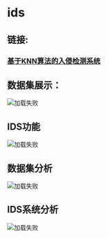 # ids
## 链接:
### [基于KNN算法的入侵检测系统](尚未部署到服务器)
## 数据集展示：
![加载失败](https://github.com/Yanshaoshuai/ids/blob/master/src/main/resources/File/KDDCup99.png)
## IDS功能
![加载失败](https://github.com/Yanshaoshuai/ids/blob/master/src/main/resources/File/IDS.png)
## 数据集分析
![加载失败](https://github.com/Yanshaoshuai/ids/blob/master/src/main/resources/File/DataSetAnalysis.png)
## IDS系统分析
![加载失败](https://github.com/Yanshaoshuai/ids/blob/master/src/main/resources/File/SystemAnalysis.png)
